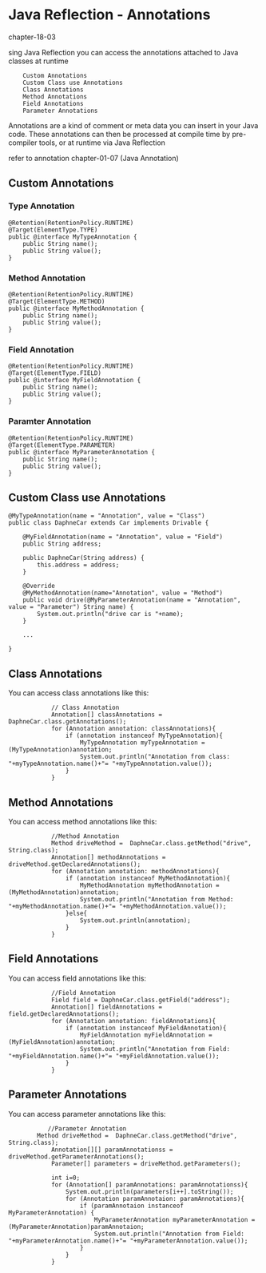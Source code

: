 # Java Reflection - Annotations

chapter-18-03

sing Java Reflection you can access the annotations attached to Java classes at runtime

		Custom Annotations
		Custom Class use Annotations
		Class Annotations
		Method Annotations
		Field Annotations
		Parameter Annotations


Annotations are a kind of comment or meta data you can insert in your Java code. These annotations can then be processed at compile time by pre-compiler tools, or at runtime via Java Reflection

refer to annotation chapter-01-07 (Java Annotation)

## Custom Annotations

### Type Annotation

```
@Retention(RetentionPolicy.RUNTIME)
@Target(ElementType.TYPE)
public @interface MyTypeAnnotation {
    public String name();
    public String value();
}

```

### Method Annotation

```
@Retention(RetentionPolicy.RUNTIME)
@Target(ElementType.METHOD)
public @interface MyMethodAnnotation {
    public String name();
    public String value();
}
```

### Field Annotation

```
@Retention(RetentionPolicy.RUNTIME)
@Target(ElementType.FIELD)
public @interface MyFieldAnnotation {
    public String name();
    public String value();
}
```

### Paramter Annotation

```
@Retention(RetentionPolicy.RUNTIME)
@Target(ElementType.PARAMETER)
public @interface MyParameterAnnotation {
    public String name();
    public String value();
}
```


## Custom Class use Annotations


```
@MyTypeAnnotation(name = "Annotation", value = "Class")
public class DaphneCar extends Car implements Drivable {

    @MyFieldAnnotation(name = "Annotation", value = "Field")
    public String address;

    public DaphneCar(String address) {
        this.address = address;
    }

    @Override
    @MyMethodAnnotation(name="Annotation", value = "Method")
    public void drive(@MyParameterAnnotation(name = "Annotation", value = "Parameter") String name) {
        System.out.println("drive car is "+name);
    }

    ...

}
```


## Class Annotations

You can access class annotations like this:

```
            // Class Annotation
            Annotation[] classAnnotations = DaphneCar.class.getAnnotations();
            for (Annotation annotation: classAnnotations){
                if (annotation instanceof MyTypeAnnotation){
                    MyTypeAnnotation myTypeAnnotation = (MyTypeAnnotation)annotation;
                    System.out.println("Annotation from class: "+myTypeAnnotation.name()+"= "+myTypeAnnotation.value());
                }
            }
```


## Method Annotations

You can access method annotations like this:

```
            //Method Annotation
            Method driveMethod =  DaphneCar.class.getMethod("drive", String.class);
            Annotation[] methodAnnotations = driveMethod.getDeclaredAnnotations();
            for (Annotation annotation: methodAnnotations){
                if (annotation instanceof MyMethodAnnotation){
                    MyMethodAnnotation myMethodAnnotation = (MyMethodAnnotation)annotation;
                    System.out.println("Annotation from Method: "+myMethodAnnotation.name()+"= "+myMethodAnnotation.value());
                }else{
                    System.out.println(annotation);
                }
            }
```

## Field Annotations

You can access field annotations like this:

```
            //Field Annotation
            Field field = DaphneCar.class.getField("address");
            Annotation[] fieldAnnotations = field.getDeclaredAnnotations();
            for (Annotation annotation: fieldAnnotations){
                if (annotation instanceof MyFieldAnnotation){
                    MyFieldAnnotation myFieldAnnotation = (MyFieldAnnotation)annotation;
                    System.out.println("Annotation from Field: "+myFieldAnnotation.name()+"= "+myFieldAnnotation.value());
                }
            }
```


## Parameter Annotations

You can access parameter annotations like this:

```
           //Parameter Annotation
	    Method driveMethod =  DaphneCar.class.getMethod("drive", String.class);
            Annotation[][] paramAnnotationss = driveMethod.getParameterAnnotations();
            Parameter[] parameters = driveMethod.getParameters();

            int i=0;
            for (Annotation[] paramAnnotations: paramAnnotationss){
                System.out.println(parameters[i++].toString());
                for (Annotation paramAnnotaion: paramAnnotations){
                    if (paramAnnotaion instanceof MyParameterAnnotation) {
                        MyParameterAnnotation myParameterAnnotation = (MyParameterAnnotation)paramAnnotaion;
                        System.out.println("Annotation from Field: "+myParameterAnnotation.name()+"= "+myParameterAnnotation.value());
                    }
                }
            }
```



